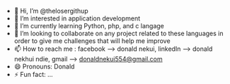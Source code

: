 - 👋 Hi, I’m @thelosergithup
- 👀 I’m interested in application development
- 🌱 I’m currently learning Python, php, and c langage
- 💞️ I’m looking to collaborate on any project related to these languages in order to give me challenges that will help me improve
- 📫 How to reach me : facebook --> donald nekui, linkedIn --> donald nekhui ndie, gmail --> donaldnekui554@gmail.com
- 😄 Pronouns: Donald
- ⚡ Fun fact: ...

<!---
thelosergithup/thelosergithup is a ✨ special ✨ repository because its `README.md` (this file) appears on your GitHub profile.
You can click the Preview link to take a look at your changes.
--->
